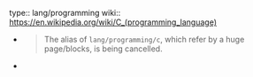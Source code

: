 type:: lang/programming
wiki:: https://en.wikipedia.org/wiki/C_(programming_language)

- > The alias of `lang/programming/c`, which refer by a huge page/blocks, is being cancelled.
-